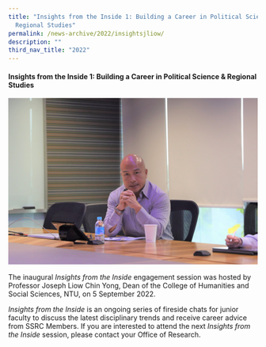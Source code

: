 ```yaml
---
title: "Insights from the Inside 1: Building a Career in Political Science &
  Regional Studies"
permalink: /news-archive/2022/insightsjliow/
description: ""
third_nav_title: "2022"
---
```

#### Insights from the Inside 1: Building a Career in Political Science & Regional Studies

![](/images/8f6a5591_light.jpg)

The inaugural _Insights from the Inside_ engagement session was hosted by Professor Joseph Liow Chin Yong, Dean of the College of Humanities and Social Sciences, NTU, on 5 September 2022.

_Insights from the Inside_ is an ongoing series of fireside chats for junior faculty to discuss the latest disciplinary trends and receive career advice from SSRC Members. If you are interested to attend the next _Insights from the Inside_ session, please contact your Office of Research.